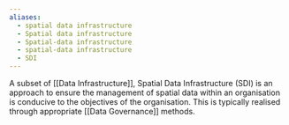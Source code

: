 ```yaml
---
aliases:
  - spatial data infrastructure
  - Spatial data infrastructure
  - Spatial-data infrastructure
  - spatial-data infrastructure
  - SDI
---
```

A subset of [[Data Infrastructure]], Spatial Data Infrastructure (SDI) is an approach to ensure the management of spatial data within an organisation is conducive to the objectives of the organisation. This is typically realised through appropriate [[Data Governance]] methods. 